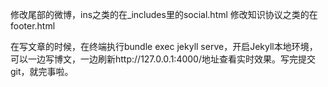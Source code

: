 修改尾部的微博，ins之类的在_includes里的social.html
修改知识协议之类的在footer.html


在写文章的时候，在终端执行bundle exec jekyll serve，开启Jekyll本地环境，可以一边写博文，一边刷新http://127.0.0.1:4000/地址查看实时效果。写完提交git，就完事啦。


